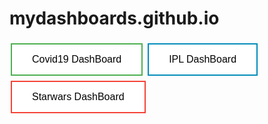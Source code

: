 # mydashboards.github.io
  <style>
.button {
  background-color: #4CAF50; /* Green */
  border: none;
  color: white;
  padding: 15px 32px;
  text-align: center;
  text-decoration: none;
  display: inline-block;
  font-size: 16px;
  margin: 4px 2px;
  cursor: pointer;
}

.button1 {
  background-color: white; 
  color: black; 
  border: 2px solid #4CAF50;
}

.button2 {
  background-color: white; 
  color: black; 
  border: 2px solid #008CBA;
}

.button3 {
  background-color: white; 
  color: black; 
  border: 2px solid #f44336;
}
</style>


  <a href = "/Covid-19AnalysisUsingTableau/"><button class="button button1">Covid19 DashBoard</button></a>
  <a href = "/IPL-Analysis2008-19/"><button class="button button2">IPL DashBoard</button>
  <a href = "/StarWarsDashBoard/"><button class="button button3">Starwars DashBoard</button></a>

